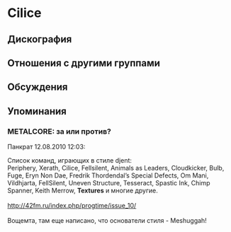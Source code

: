 # Cilice



## Дискография


## Отношения с другими группами


## Обсуждения


## Упоминания

### METALCORE: за или против?

Панкрат 12.08.2010 12:03:
<DIV CLASS="quote">Список команд, играющих в стиле djent:<BR>Periphery, Xerath, Cilice, Fellsilent, Animals as Leaders, Cloudkicker, Bulb, Fuge, Eryn Non Dae, Fredrik Thordendal’s Special Defects, Om Mani, Vildhjarta, FellSilent, Uneven Structure, Tesseract, Spastic Ink, Chimp Spanner, Keith Merrow, <B>Textures</B> и многие другие.</DIV><BR><A HREF="http://42fm.ru/index.php/progtime/issue_10/" TARGET="_blank">http://42fm.ru/index.php/progtime/issue_10/</A><BR><BR>Вощемта, там еще написано, что основатели стиля - Meshuggah!


